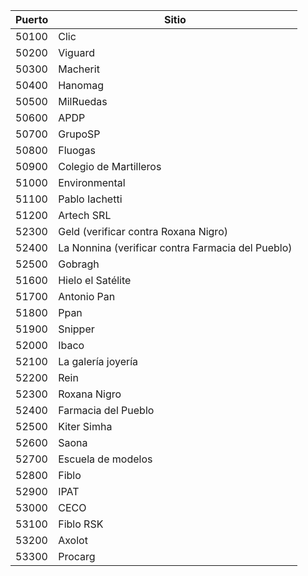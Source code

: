 |Puerto|Sitio|
|-|-|
|50100|Clic|
|50200|Viguard|
|50300|Macherit|
|50400|Hanomag|
|50500|MilRuedas|
|50600|APDP|
|50700|GrupoSP|
|50800|Fluogas|
|50900|Colegio de Martilleros|
|51000|Environmental|
|51100|Pablo Iachetti|
|51200|Artech SRL|
|52300|Geld (verificar contra Roxana Nigro)|
|52400|La Nonnina (verificar contra Farmacia del Pueblo)| 
|52500|Gobragh|
|51600|Hielo el Satélite|
|51700|Antonio Pan|
|51800|Ppan|
|51900|Snipper|
|52000|Ibaco|
|52100|La galería joyería|
|52200|Rein|
|52300|Roxana Nigro|
|52400|Farmacia del Pueblo|
|52500|Kiter Simha|
|52600|Saona|
|52700|Escuela de modelos|
|52800|Fiblo|
|52900|IPAT|
|53000|CECO|
|53100|Fiblo RSK|
|53200|Axolot|
|53300|Procarg|
